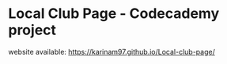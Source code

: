 # Local Club Page - Codecademy project
 website available: https://karinam97.github.io/Local-club-page/
